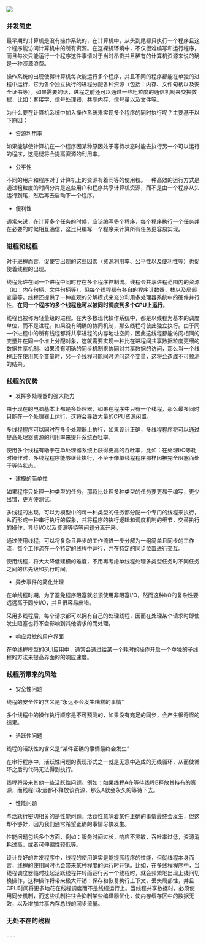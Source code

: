 
![](http://i.imgur.com/inM4M4p.png)

### 并发简史 ###

最早期的计算机是没有操作系统的，在计算机中，从头到尾都只执行一个程序且这个程序能访问计算机中的所有资源。在这裸机环境中，不仅很难编写和运行程序，而且每次只能运行一个程序这件事情对于当时昂贵并且稀有的计算机资源来说的确是一种资源浪费。

操作系统的出现使得计算机每次能运行多个程序，并且不同的程序都能在单独的进程中运行，它为各个独立执行的进程分配各种资源（包括：内存、文件句柄以及安全证书等）。如果需要的话，进程之前还可以通过一些粗粒度的通信机制来交换数据，比如：套接字、信号处理器、共享内存、信号量以及文件等。

为什么要在计算机系统中加入操作系统来实现多个程序的同时执行呢？主要基于以下原因：

- 资源利用率

如果能够使计算机在一个程序因某种原因处于等待状态时能去执行另一个可以运行的程序，这无疑将会提高资源的利用率。

- 公平性

不同的用户和程序对于计算机上的资源有着同等的使用权。一种高效的运行方式是通过粗粒度的时间分片是这些用户和程序共享计算机资源，而不是由一个程序从头运行到尾，然后再去启动下一个程序。

- 便利性

通常来说，在计算多个任务的时候，应该编写多个程序，每个程序执行一个任务并在必要的时候相互通信，这比只编写一个程序来计算所有任务更容易实现。

### 进程和线程 ###

对于进程而言，促使它出现的这些因素（资源利用率、公平性以及便利性等）也促使着线程的出现。

线程允许在同一个进程中同时存在多个程序控制流。线程会共享进程范围内的资源（如：内存句柄、文件句柄等），但每个线程都有各自的程序计数器、栈以及局部变量等。线程还提供了一种直观的分解模式来充分利用多处理器系统中的硬件并行性，**在同一个程序的多个线程也可以被同时调度到多个CPU上运行**。

线程也被称为轻量级的进程。在大多数现代操作系统中，都是以线程为基本的调度单位，而不是进程。如果没有明确的协同机制，那么线程将彼此独立执行。由于同一个进程中的所有线程都将共享进程的内存地址空间，因此这线程都能访问相同的变量并在同一个堆上分配对象，这就需要实现一种比在进程间共享数据粒度更细的数据共享机制。如果没有明确的同步机制来协同对共享数据的访问，那么当一个线程正在使用某个变量时，另一个线程可能同时访问这个变量，这将会造成不可预测的结果。

### 线程的优势 ###

- 发挥多处理器的强大能力

由于现在的电脑基本上都是多处理器，如果在程序中只有一个线程，那么最多同时只能在一个处理器上运行，这将会导致大量的CPU资源闲置。

多线程程序可以同时在多个处理器上执行，如果设计正确，多线程程序将可以通过提高处理器资源的利用率来提升系统吞吐率。

使用多个线程有助于在单处理器系统上获得更高的吞吐率，比如：在处理I/O等耗时操作时，多线程程序能够继续执行，不至于像单线程程序那样因被完全阻塞而处于等待状态。

- 建模的简单性

如果程序只处理一种类型的任务，那将比处理多种类型的任务要更易于编写，更少出错，更方便测试。

多线程的出现，可以为模型中的每一种类型的任务都分配一个专门的线程来执行，从而形成一种串行执行的假象，并将程序的执行逻辑和调度机制的细节，交替执行的操作，异步I/O以及资源等待等问题分离开来。

通过使用线程，可以将复杂且异步的工作流进一步分解为一组简单且同步的工作流，每个工作流在一个特定的线程中运行，并在特定的同步位置进行交互。

使用线程，将大大降低建模的难度，不用再考虑单线程处理多类型任务时不同任务之间的优先级和执行时间。

- 异步事件的简化处理

在单线程时期，为了避免程序阻塞就必须使用非阻塞I/O，然而这种I/O的复杂性要远远高于同步I/O，并且很容易出错。

采用多线程后，每个请求都可以拥有自己的处理线程，因而在处理某个请求时即使发生阻塞也将不会影响到其他请求的而处理。

- 响应灵敏的用户界面

在单线程模型的GUI应用中，通常会通过给某一个耗时的操作开启一个单独的子线程的方法来提高界面的的响应速度。

### 线程所带来的风险 ###

- 安全性问题

线程的安全性的含义是“永远不会发生糟糕的事情”

多个线程中的操作执行顺序是不可预测的，如果没有充足的同步，会产生很奇怪的结果。

- 活跃性问题

线程的活跃性的含义是“某件正确的事情最终会发生”

在串行程序中，活跃性问题的表现形式之一就是无意中造成的无线循环，从而使循环之后的代码无法得到执行。

线程将带来其他一些活跃性问题。例如：如果线程A在等待线程B释放其持有的资源，而线程B永远都不释放该资源，那么A就会永久的等待下去。

- 性能问题

与活跃行密切相关的是性能问题。活跃性意味着某件正确的事情最终会发生，但这却不够好，因为我们通常希望正确的事情尽快发生。

性能问题包括多个方面，例如：服务时间过长，响应不灵敏，吞吐率过低，资源消耗过高，或者可伸缩性较低等。

设计良好的并发程序中，线程的使用确实是能提高程序的性能，但就线程本身而言，线程的使用同时也会带来某种程度的运行时开销。比如，在多线程程序中，当线程调度器临时挂起活跃线程并转而运行另一个线程时，就会频繁地出现上线问切换操作，这种操作将带来极大开销：保存和恢复执行上下文，丢失局部性，并且CPU时间将更多地花在线程调度而不是线程运行上。当线程共享数据时，必须使用同步机制，而这些机制往往会抑制某些编译器优化，使内存缓存区中的数据无效，以及增加共享内存总线的同步流量。

### 无处不在的线程 ###

……